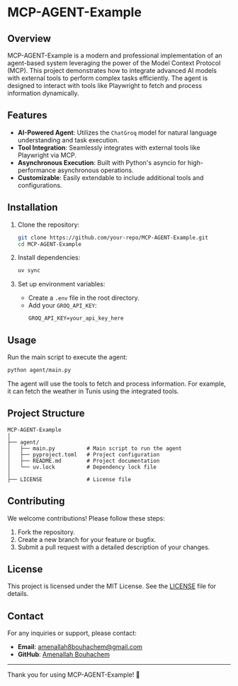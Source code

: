 # MCP-AGENT-Example

## Overview

MCP-AGENT-Example is a modern and professional implementation of an agent-based system leveraging the power of the Model Context Protocol (MCP). This project demonstrates how to integrate advanced AI models with external tools to perform complex tasks efficiently. The agent is designed to interact with tools like Playwright to fetch and process information dynamically.

## Features

- **AI-Powered Agent**: Utilizes the `ChatGroq` model for natural language understanding and task execution.
- **Tool Integration**: Seamlessly integrates with external tools like Playwright via MCP.
- **Asynchronous Execution**: Built with Python's asyncio for high-performance asynchronous operations.
- **Customizable**: Easily extendable to include additional tools and configurations.

## Installation

1. Clone the repository:

   ```bash
   git clone https://github.com/your-repo/MCP-AGENT-Example.git
   cd MCP-AGENT-Example
   ```
2. Install dependencies:

   ```bash
   uv sync
   ```
3. Set up environment variables:

   - Create a `.env` file in the root directory.
   - Add your `GROQ_API_KEY`:
     ```env
     GROQ_API_KEY=your_api_key_here
     ```

## Usage

Run the main script to execute the agent:

```bash
python agent/main.py
```

The agent will use the tools to fetch and process information. For example, it can fetch the weather in Tunis using the integrated tools.

## Project Structure

```
MCP-AGENT-Example
│
├── agent/
│   ├── main.py          # Main script to run the agent
│   ├── pyproject.toml   # Project configuration
│   ├── README.md        # Project documentation
│   └── uv.lock          # Dependency lock file
│
├── LICENSE              # License file
```

## Contributing

We welcome contributions! Please follow these steps:

1. Fork the repository.
2. Create a new branch for your feature or bugfix.
3. Submit a pull request with a detailed description of your changes.

## License

This project is licensed under the MIT License. See the [LICENSE](LICENSE) file for details.

## Contact

For any inquiries or support, please contact:

- **Email**: amenallah8bouhachem@gmail.com
- **GitHub**: [Amenallah Bouhachem](https://github.com/AmenallahBouhachem)

---

Thank you for using MCP-AGENT-Example! 🚀

